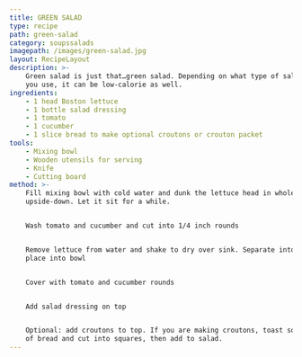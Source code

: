 ```yaml
---
title: GREEN SALAD
type: recipe
path: green-salad
category: soupssalads
imagepath: /images/green-salad.jpg
layout: RecipeLayout
description: >-
    Green salad is just that…green salad. Depending on what type of salad dressing
    you use, it can be low-calorie as well.
ingredients:
    - 1 head Boston lettuce
    - 1 bottle salad dressing
    - 1 tomato
    - 1 cucumber
    - 1 slice bread to make optional croutons or crouton packet
tools:
    - Mixing bowl
    - Wooden utensils for serving
    - Knife
    - Cutting board
method: >-
    Fill mixing bowl with cold water and dunk the lettuce head in whole,
    upside-down. Let it sit for a while.


    Wash tomato and cucumber and cut into 1/4 inch rounds


    Remove lettuce from water and shake to dry over sink. Separate into leaves and
    place into bowl


    Cover with tomato and cucumber rounds


    Add salad dressing on top


    Optional: add croutons to top. If you are making croutons, toast some slices
    of bread and cut into squares, then add to salad.
---
```

